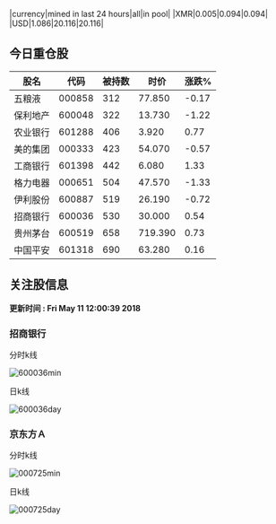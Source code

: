 |currency|mined in last 24 hours|all|in pool|
|XMR|0.005|0.094|0.094|
|USD|1.086|20.116|20.116|

## 今日重仓股 

|股名|代码|被持数|时价|涨跌%|
|---|---|---|---|---|
|五粮液|000858|312|77.850|-0.17|
|保利地产|600048|322|13.730|-1.22|
|农业银行|601288|406|3.920|0.77|
|美的集团|000333|423|54.070|-0.57|
|工商银行|601398|442|6.080|1.33|
|格力电器|000651|504|47.570|-1.33|
|伊利股份|600887|519|26.190|-0.72|
|招商银行|600036|530|30.000|0.54|
|贵州茅台|600519|658|719.390|0.73|
|中国平安|601318|690|63.280|0.16|

## 关注股信息
**更新时间 : Fri May 11 12:00:39 2018**
### 招商银行 
分时k线

![600036min](http://image.sinajs.cn/newchart/min/n/sh600036.gif)

日k线

![600036day](http://image.sinajs.cn/newchart/daily/n/sh600036.gif)

### 京东方Ａ 
分时k线

![000725min](http://image.sinajs.cn/newchart/min/n/sz000725.gif)

日k线

![000725day](http://image.sinajs.cn/newchart/daily/n/sz000725.gif)
